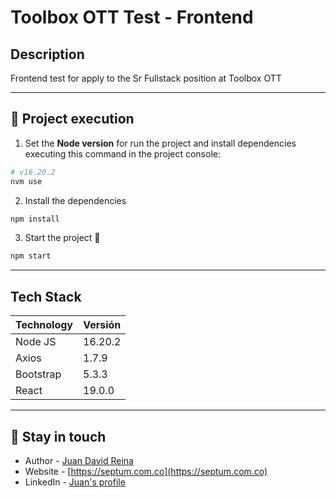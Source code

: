 # Toolbox OTT Test - Frontend

## Description

Frontend test for apply to the Sr Fullstack position at Toolbox OTT

___

## :hammer: Project execution

1. Set the **Node version** for run the project and install dependencies executing this command in the project console:
```bash
# v16.20.2
nvm use
```

2. Install the dependencies
```bash
npm install
```

3. Start the project :rocket:
```bash
npm start
```
___

## Tech Stack

| Technology | Versión |
| ---------- | ------- |
| Node JS    | 16.20.2 |
| Axios      | 1.7.9   |
| Bootstrap  | 5.3.3   |
| React      | 19.0.0  |

___


## :man: Stay in touch

- Author - [Juan David Reina](https://github.com/jdreina7)
- Website - [https://septum.com.co](https://septum.com.co)
- LinkedIn - [Juan's profile](https://www.linkedin.com/in/jdreina/)

